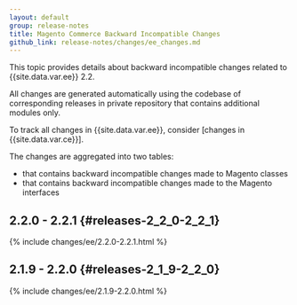 ```yaml
---
layout: default
group: release-notes
title: Magento Commerce Backward Incompatible Changes
github_link: release-notes/changes/ee_changes.md
---
```


This topic provides details about backward incompatible changes related to {{site.data.var.ee}} 2.2.

All changes are generated automatically using the codebase of corresponding releases in private repository that contains additional modules only.

<div class="bs-callout bs-callout-info" markdown="1">
To track all changes in {{site.data.var.ee}}, consider [changes in {{site.data.var.ce}}].
</div>

The changes are aggregated into two tables:

- that contains backward incompatible changes made to Magento classes
- that contains backward incompatible changes made to the Magento interfaces

## 2.2.0 - 2.2.1 {#releases-2_2_0-2_2_1}

{% include changes/ee/2.2.0-2.2.1.html %}

## 2.1.9 - 2.2.0 {#releases-2_1_9-2_2_0}

{% include changes/ee/2.1.9-2.2.0.html %}

<!-- LINK DEFINITIONS -->

[changes in {{site.data.var.ce}}]: ./ce_changes.html